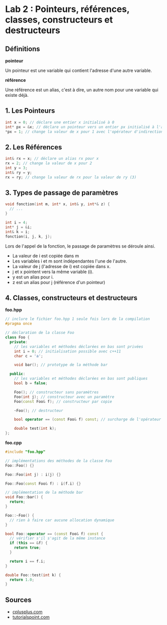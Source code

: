 # Lab 2 : Pointeurs, références, classes, constructeurs et destructeurs

## Définitions

**pointeur**

Un pointeur est une variable qui contient l'adresse d'une autre variable.

**référence**

Une référence est un alias, c'est à dire, un autre nom pour une variable qui existe déjà.

## 1. Les Pointeurs
```cpp
int x = 0; // déclare une entier x initialisé à 0
int* px = &x; // déclare un pointeur vers un entier px initialisé à l'adresse de x
*px = 1; // change la valeur de x pour 1 avec l'opérateur d'indirection *
```

## 2. Les Références
```cpp
int& rx = x; // déclare un alias rx pour x
rx = 2; // change la valeur de x pour 2
int y = 3;
int& ry = y;
rx = ry; // change la valeur de rx pour la valeur de ry (3)
```

## 3. Types de passage de paramètres
```cpp
void fonction(int m, int* x, int& y, int*& z) {
  // ...
}

int i = 4;
int* j = &i;
int& k = i;
fonction(i, j, k, j);
```

Lors de l'appel de la fonction, le passage de paramètres se déroule ainsi.

* La valeur de i est copiée dans m
* Les variables i et m sont indépendantes l'une de l'autre.
* La valeur de j (l'adresse de i) est copiée dans x.
* j et x pointent vers la même variable (i).
* y est un alias pour i.
* z est un alias pour j (référence d'un pointeur)

## 4. Classes, constructeurs et destructeurs

**foo.hpp**
```cpp
// inclure le fichier foo.hpp 1 seule fois lors de la compilation
#pragma once

// déclaration de la classe Foo
class Foo {
  private:
    // les variables et méthodes déclarées en bas sont privées
    int i = 0; // initialisation possible avec c++11
    char c = 'a';

    void bar(); // prototype de la méthode bar

  public:
    // les variables et méthodes déclarées en bas sont publiques
    bool b = false;

    Foo(); // constructeur sans paramètres
    Foo(int j); // constructeur avec un paramètre
    Foo(const Foo& f); // constructeur par copie

    ~Foo(); // destructeur

    bool operator == (const Foo& f) const; // surcharge de l'opérateur ==

    double test(int k);
};
```

**foo.cpp**
```cpp
#include "foo.hpp"

// implémentations des méthodes de la classe Foo
Foo::Foo() {}

Foo::Foo(int j) : i(j) {}

Foo::Foo(const Foo& f) : i(f.i) {}

// implémentation de la méthode bar
void Foo::bar() {
  return;
}

Foo::~Foo() {
  // rien à faire car aucune allocation dynamique
}

bool Foo::operator == (const Foo& f) const {
  // vérifier s'il s'agit de la même instance
  if (this == &f) {
    return true;
  }

  return i == f.i;
}

double Foo::test(int k) {
  return 1.0;
}
```

## Sources
* [cplusplus.com](http://www.cplusplus.com/doc/tutorial/pointers/)
* [tutorialspoint.com](https://www.tutorialspoint.com/cplusplus/cpp_references.htm)
